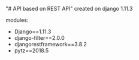 "# API based on REST API" 
created on django 1.11.3

modules:
- Django==1.11.3
- django-filter==2.0.0
- djangorestframework==3.8.2
- pytz==2018.5
